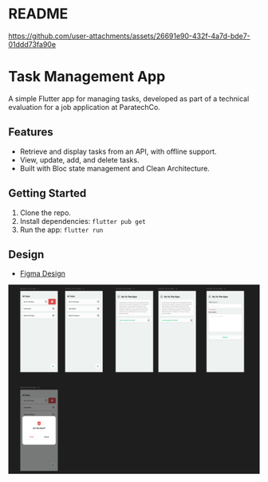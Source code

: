 # README



https://github.com/user-attachments/assets/26691e90-432f-4a7d-bde7-01ddd73fa90e



# Task Management App

A simple Flutter app for managing tasks, developed as part of a technical evaluation for a job application at ParatechCo.

## Features

- Retrieve and display tasks from an API, with offline support.
- View, update, add, and delete tasks.
- Built with Bloc state management and Clean Architecture.

## Getting Started

1. Clone the repo.
2. Install dependencies: `flutter pub get`
3. Run the app: `flutter run`

## Design

- [Figma Design](https://www.figma.com/file/ROiAm5R4r9qRUo3cbdDK3o/done-task?node-id=0%3A1)

![image.png](README/image.png)
